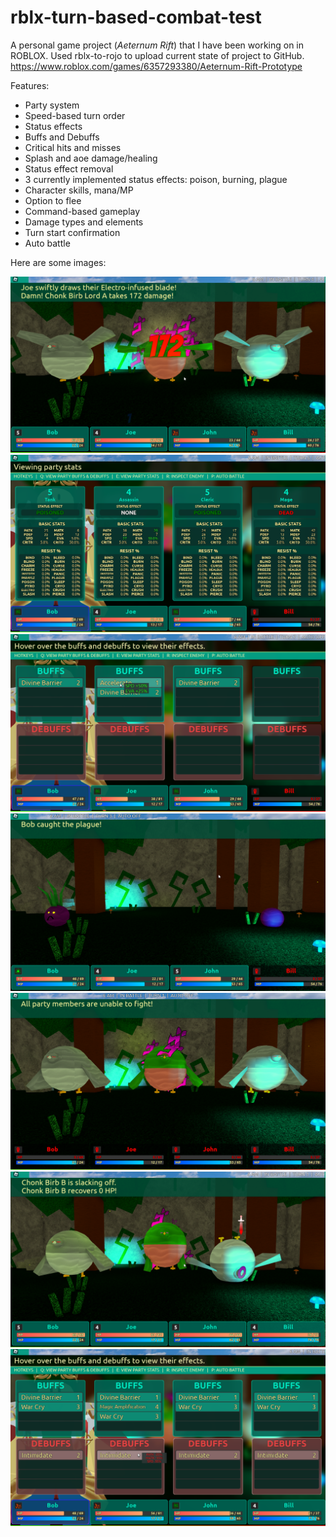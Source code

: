 # rblx-turn-based-combat-test
A personal game project (_Aeternum Rift_) that I have been working on in ROBLOX. Used rblx-to-rojo to upload current state of project to GitHub.
https://www.roblox.com/games/6357293380/Aeternum-Rift-Prototype

Features:
- Party system
- Speed-based turn order
- Status effects
- Buffs and Debuffs
- Critical hits and misses
- Splash and aoe damage/healing
- Status effect removal
- 3 currently implemented status effects: poison, burning, plague
- Character skills, mana/MP
- Option to flee
- Command-based gameplay
- Damage types and elements
- Turn start confirmation
- Auto battle

Here are some images:

![Alt text](/img1.png?raw=true "Title")
![Alt text](/img2.png?raw=true "Title")
![Alt text](/img3.png?raw=true "Title")
![Alt text](/img4.png?raw=true "Title")
![Alt text](/img5.png?raw=true "Title")
![Alt text](/img6.png?raw=true "Title")
![Alt text](/img7.png?raw=true "Title")

